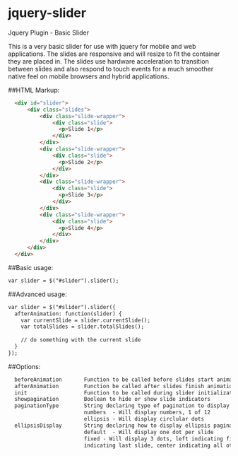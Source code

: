 jquery-slider
=============

Jquery Plugin - Basic Slider

This is a very basic slider for use with jquery for mobile and web applications. The slides are responsive and will resize
to fit the container they are placed in. The slides use hardware acceleration to transition between slides and also respond
to touch events for a much smoother native feel on mobile browsers and hybrid applications.

##HTML Markup:
```html
  <div id="slider">
      <div class="slides">
          <div class="slide-wrapper">
              <div class="slide">
                <p>Slide 1</p>
              </div>
          </div>
          <div class="slide-wrapper">
              <div class="slide">
                <p>Slide 2</p>
              </div>
          </div>
          <div class="slide-wrapper">
              <div class="slide">
                <p>Slide 3</p>
              </div>
          </div>
          <div class="slide-wrapper">
              <div class="slide">
                <p>Slide 4</p>
              </div>
          </div>
      </div>
  </div>
```
##Basic usage:
```html
var slider = $("#slider").slider();
```
##Advanced usage:
```html
var slider = $("#slider").slider({
  afterAnimation: function(slider) {
    var currentSlide = slider.currentSlide();
    var totalSlides = slider.totalSlides();
    
    // do something with the current slide
  }
});
```
##Options:
```html
  beforeAnimation       Function to be called before slides start animation
  afterAnimation        Function be called after slides finish animation
  init                  Function to be called during slider initialization
  showpagination        Boolean to hide or show slide indicators
  paginationType        String declaring type of pagination to display
                        numbers  - Will display numbers, 1 of 12
                        ellipsis - Will display circlular dots
  ellipsisDisplay       String declaring how to display ellipsis pagination indicators
                        default  - Will display one dot per slide
                        fixed - Will display 3 dots, left indicating first slide, right
                        indicating last slide, center indicating all others in between
```

